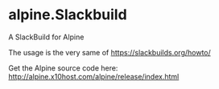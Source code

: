 # alpine.Slackbuild
A SlackBuild for Alpine

The usage is the very same of https://slackbuilds.org/howto/

Get the Alpine source code here: http://alpine.x10host.com/alpine/release/index.html
